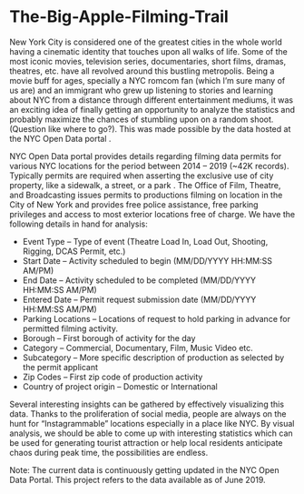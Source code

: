 # The-Big-Apple-Filming-Trail

New York City is considered one of the greatest cities in the whole world having a cinematic identity that touches upon all walks of life. Some of the most iconic movies, television series, documentaries, short films, dramas, theatres, etc. have all revolved around this bustling metropolis. Being a movie buff for ages, specially a NYC romcom fan (which I’m sure many of us are) and an immigrant who grew up listening to stories and learning about NYC from a distance through different entertainment mediums, it was an exciting idea of finally getting an opportunity to analyze the statistics and probably maximize the chances of stumbling upon on a random shoot. (Question like where to go?). This was made possible by the data hosted at the NYC Open Data portal  .

NYC Open Data portal provides details regarding filming data permits for various NYC locations for the period between 2014 – 2019 (~42K records). Typically permits are required when asserting the exclusive use of city property, like a sidewalk, a street, or a park  . The Office of Film, Theatre, and Broadcasting issues permits to productions filming on location in the City of New York and provides free police assistance, free parking privileges and access to most exterior locations free of charge. We have the following details in hand for analysis: 

-	Event Type – Type of event (Theatre Load In, Load Out, Shooting, Rigging, DCAS Permit, etc.)
-	Start Date – Activity scheduled to begin (MM/DD/YYYY HH:MM:SS AM/PM)
-	End Date – Activity scheduled to be completed (MM/DD/YYYY HH:MM:SS AM/PM)
-	Entered Date – Permit request submission date (MM/DD/YYYY HH:MM:SS AM/PM) 
-	Parking Locations – Locations of request to hold parking in advance for permitted filming activity.
-	Borough – First borough of activity for the day
-	Category – Commercial, Documentary, Film, Music Video etc.
-	Subcategory – More specific description of production as selected by the permit applicant
-	Zip Codes – First zip code of production activity
-	Country of project origin – Domestic or International

Several interesting insights can be gathered by effectively visualizing this data. Thanks to the proliferation of social media, people are always on the hunt for “Instagrammable” locations especially in a place like NYC. By visual analysis, we should be able to come up with interesting statistics which can be used for generating tourist attraction or help local residents anticipate chaos during peak time, the possibilities are endless. 

Note: The current data is continuously getting updated in the NYC Open Data Portal. This project refers to the data available as of June 2019.
